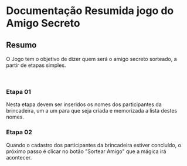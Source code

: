 <h1> Documentação Resumida jogo do Amigo Secreto</h1>
<h2> Resumo</h2>
<p> O Jogo tem o objetivo de dizer quem será o amigo secreto sorteado, a partir de etapas simples.  </p></br>
<h3> Etapa 01</h3>
<p> Nesta etapa devem ser inseridos os nomes dos participantes da brincadeira, um a um para que seja criada e memorizada a lista destes nomes.  </p>
<h3> Etapa 02</h3>
<p> Quando o cadastro dos participantes da brincadeira estiver concluído, o próximo passo é clicar no botão "Sortear Amigo" que a mágica irá acontecer. </p>
